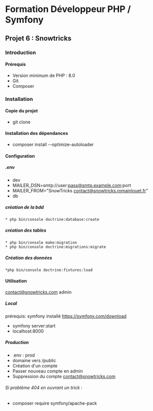 # Formation Développeur PHP / Symfony

## Projet 6 : Snowtricks
### Introduction
#### Prérequis
*   Version minimum de PHP : 8.0
*   Git
*   Composer
### Installation
#### Copie du projet
*   git clone
#### Installation des dépendances
*   composer install --optimize-autoloader
#### Configuration
##### .env
* dev
* MAILER_DSN=smtp://user:pass@smtp.example.com:port
* MAILER_FROM="SnowTricks <contact@snowtricks.romainlouet.fr>"
* db
##### création de la bdd
    * php bin/console doctrine:database:create
##### création des tables
    * php bin/console make:migration
    * php bin/console doctrine:migrations:migrate
##### Création des données
    *php bin/console doctrine:fixtures:load
#### Utilisation
contact@snowtricks.com
admin
##### Local
prérequis: symfony installé
https://symfony.com/download
*   symfony server:start
*   localhost:8000
##### Production
*   .env : prod
*   domaine vers /public
*   Création d'un compte
*   Passer nouveau compte en admin
*   Suppression du compte contact@snowtricks.com
###### Si problème 404 en ouvrant un trick :
*   composer require symfony/apache-pack
